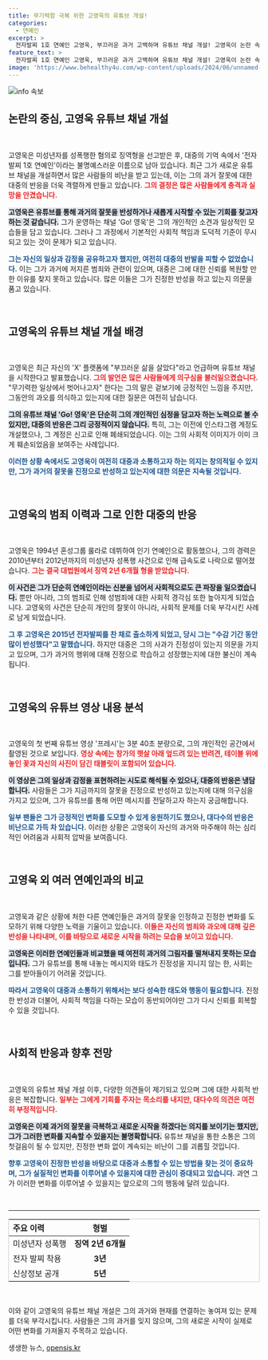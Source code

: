 ```yaml
---
title: 무기력함 극복 위한 고영욱의 유튜브 개설!
categories:
  - 연예인
excerpt: >
  전자발찌 1호 연예인 고영욱, 부끄러운 과거 고백하며 유튜브 채널 개설! 고영욱이 논란 속 소통을 시도하는 이유와 그의 과거에 대한 모든 진실이 궁금하다면 클릭하세요!
feature_text: >
  전자발찌 1호 연예인 고영욱, 부끄러운 과거 고백하며 유튜브 채널 개설! 고영욱이 논란 속 소통을 시도하는 이유와 그의 과거에 대한 모든 진실이 궁금하다면 클릭하세요!
image: 'https://www.behealthy4u.com/wp-content/uploads/2024/06/unnamed-file.png'
---
```


<p><img src="https://www.behealthy4u.com/wp-content/uploads/2024/06/unnamed-file.png" alt="info 속보" /></p>

<h2 data-ke-size="size26">논란의 중심, 고영욱 유튜브 채널 개설</h2>

<p data-ke-size="size16">&nbsp;</p>

<p>고영욱은 미성년자를 성폭행한 혐의로 징역형을 선고받은 후, 대중의 기억 속에서 '전자발찌 1호 연예인'이라는 불명예스러운 이름으로 남아 있습니다. 최근 그가 새로운 유튜브 채널을 개설하면서 많은 사람들의 비난을 받고 있는데, 이는 그의 과거 잘못에 대한 대중의 반응을 더욱 격렬하게 만들고 있습니다. <b><span style="color: #ee2323;">그의 결정은 많은 사람들에게 충격과 실망을 안겼습니다.</span></b> </p>

<p><b><span style="background-color: #21538527;">고영욱은 유튜브를 통해 과거의 잘못을 반성하거나 새롭게 시작할 수 있는 기회를 찾고자 하는 것 같습니다.</span></b> 그가 운영하는 채널 'Go! 영욱'은 그의 개인적인 소견과 일상적인 모습들을 담고 있습니다. 그러나 그 과정에서 기본적인 사회적 책임과 도덕적 기준이 무시되고 있는 것이 문제가 되고 있습니다. </p>

<p><b><span style="color: #1a5490;">그는 자신의 일상과 감정을 공유하고자 했지만, 여전히 대중의 반발을 피할 수 없었습니다.</span></b> 이는 그가 과거에 저지른 범죄와 관련이 있으며, 대중은 그에 대한 신뢰를 복원할 만한 이유를 찾지 못하고 있습니다. 많은 이들은 그가 진정한 반성을 하고 있는지 의문을 품고 있습니다.</p>

<p data-ke-size="size16">&nbsp;</p>

<h2 data-ke-size="size26">고영욱의 유튜브 채널 개설 배경</h2>

<p data-ke-size="size16">&nbsp;</p>

<p>고영욱은 최근 자신의 'X' 플랫폼에 "부끄러운 삶을 살았다"라고 언급하며 유튜브 채널을 시작한다고 발표했습니다. <b><span style="color: #ee2323;">그의 발언은 많은 사람들에게 의구심을 불러일으켰습니다.</span></b>  "무기력한 일상에서 벗어나고자" 한다는 그의 말은 겉보기에 긍정적인 느낌을 주지만, 그동안의 과오를 의식하고 있는지에 대한 질문은 여전히 남습니다.</p>

<p><b><span style="background-color: #21538527;">그의 유튜브 채널 'Go! 영욱'은 단순히 그의 개인적인 심정을 담고자 하는 노력으로 볼 수 있지만, 대중의 반응은 그리 긍정적이지 않습니다.</span></b> 특히, 그는 이전에 인스타그램 계정도 개설했으나, 그 계정은 신고로 인해 폐쇄되었습니다. 이는 그의 사회적 이미지가 이미 크게 훼손되었음을 보여주는 사례입니다.</p>

<p><b><span style="color: #1a5490;">이러한 상황 속에서도 고영욱이 여전히 대중과 소통하고자 하는 의지는 창의적일 수 있지만, 그가 과거의 잘못을 진정으로 반성하고 있는지에 대한 의문은 지속될 것입니다.</span></b></p>

<p data-ke-size="size16">&nbsp;</p>

<h2 data-ke-size="size26">고영욱의 범죄 이력과 그로 인한 대중의 반응</h2>

<p data-ke-size="size16">&nbsp;</p>

<p>고영욱은 1994년 혼성그룹 룰라로 데뷔하여 인기 연예인으로 활동했으나, 그의 경력은 2010년부터 2012년까지의 미성년자 성폭행 사건으로 인해 급속도로 나락으로 떨어졌습니다. <b><span style="color: #ee2323;">그는 결국 대법원에서 징역 2년 6개월 형을 받았습니다.</span></b> </p>

<p><b><span style="background-color: #21538527;">이 사건은 그가 단순히 연예인이라는 신분을 넘어서 사회적으로도 큰 파장을 일으켰습니다.</span></b> 뿐만 아니라, 그의 범죄로 인해 성범죄에 대한 사회적 경각심 또한 높아지게 되었습니다. 고영욱의 사건은 단순히 개인의 잘못이 아니라, 사회적 문제를 더욱 부각시킨 사례로 남게 되었습니다.</p>

<p><b><span style="color: #1a5490;">그 후 고영욱은 2015년 전자발찌를 찬 채로 출소하게 되었고, 당시 그는 "수감 기간 동안 많이 반성했다"고 말했습니다.</span></b> 하지만 대중은 그의 사과가 진정성이 있는지 의문을 가지고 있으며, 그가 과거의 행위에 대해 진정으로 학습하고 성장했는지에 대한 불신이 계속됩니다.</p>

<p data-ke-size="size16">&nbsp;</p>

<h2 data-ke-size="size26">고영욱의 유튜브 영상 내용 분석</h2>

<p data-ke-size="size16">&nbsp;</p>

<p>고영욱의 첫 번째 유튜브 영상 '프레시'는 3분 40초 분량으로, 그의 개인적인 공간에서 촬영된 것으로 보입니다. <b><span style="color: #ee2323;">영상 속에는 창가의 햇살 아래 엎드려 있는 반려견, 테이블 위에 놓인 꽃과 자신의 사진이 담긴 태블릿이 포함되어 있습니다.</span></b></p>

<p><b><span style="background-color: #21538527;">이 영상은 그의 일상과 감정을 표현하려는 시도로 해석될 수 있으나, 대중의 반응은 냉담합니다.</span></b> 사람들은 그가 지금까지의 잘못을 진정으로 반성하고 있는지에 대해 의구심을 가지고 있으며, 그가 유튜브를 통해 어떤 메시지를 전달하고자 하는지 궁금해합니다.</p>

<p><b><span style="color: #1a5490;">일부 팬들은 그가 긍정적인 변화를 도모할 수 있게 응원하기도 했으나, 대다수의 반응은 비난으로 가득 차 있습니다.</span></b> 이러한 상황은 고영욱이 자신의 과거와 마주해야 하는 심리적인 어려움과 사회적 압박을 보여줍니다.</p>

<p data-ke-size="size16">&nbsp;</p>

<h2 data-ke-size="size26">고영욱 외 여러 연예인과의 비교</h2>

<p data-ke-size="size16">&nbsp;</p>

<p>고영욱과 같은 상황에 처한 다른 연예인들은 과거의 잘못을 인정하고 진정한 변화를 도모하기 위해 다양한 노력을 기울이고 있습니다. <b><span style="color: #ee2323;">이들은 자신의 범죄와 과오에 대해 깊은 반성을 나타내며, 이를 바탕으로 새로운 시작을 하려는 모습을 보이고 있습니다.</span></b></p>

<p><b><span style="background-color: #21538527;">고영욱은 이러한 연예인들과 비교했을 때 여전히 과거의 그림자를 떨쳐내지 못하는 모습입니다.</span></b> 그가 유튜브를 통해 내놓는 메시지와 태도가 진정성을 지니지 않는 한, 사회는 그를 받아들이기 어려울 것입니다.</p>

<p><b><span style="color: #1a5490;">따라서 고영욱이 대중과 소통하기 위해서는 보다 성숙한 태도와 행동이 필요합니다.</span></b> 진정한 반성과 더불어, 사회적 책임을 다하는 모습이 동반되어야만 그가 다시 신뢰를 회복할 수 있을 것입니다.</p>

<p data-ke-size="size16">&nbsp;</p>

<h2 data-ke-size="size26">사회적 반응과 향후 전망</h2>

<p data-ke-size="size16">&nbsp;</p>

<p>고영욱의 유튜브 채널 개설 이후, 다양한 의견들이 제기되고 있으며 그에 대한 사회적 반응은 복잡합니다. <b><span style="color: #ee2323;">일부는 그에게 기회를 주자는 목소리를 내지만, 대다수의 의견은 여전히 부정적입니다.</span></b></p>

<p><b><span style="background-color: #21538527;">고영욱은 이제 과거의 잘못을 극복하고 새로운 시작을 하겠다는 의지를 보이기는 했지만, 그가 그러한 변화를 지속할 수 있을지는 불명확합니다.</span></b> 유튜브 채널을 통한 소통은 그의 첫걸음이 될 수 있지만, 진정한 변화 없이 계속되는 비난이 그를 괴롭힐 것입니다.</p>

<p><b><span style="color: #1a5490;">향후 고영욱이 진정한 반성을 바탕으로 대중과 소통할 수 있는 방법을 찾는 것이 중요하며, 그가 실질적인 변화를 이루어낼 수 있을지에 대한 관심이 증대되고 있습니다.</span></b> 과연 그가 이러한 변화를 이루어낼 수 있을지는 앞으로의 그의 행동에 달려 있습니다.</p>

<p data-ke-size="size16">&nbsp;</p>

<hr>

<table style="width: 100%; border-collapse: collapse; border: 1px solid #ccc;">
  <thead>
    <tr>
      <th style="text-align: left;">주요 이력</th>
      <th style="text-align: center;">형벌</th>
    </tr>
  </thead>
  <tbody>
    <tr>
      <td>미성년자 성폭행</td>
      <td style="text-align: center; height: 17px;"><b>징역 2년 6개월</b></td>
    </tr>
    <tr>
      <td>전자 발찌 착용</td>
      <td style="text-align: center; height: 17px;"><b>3년</b></td>
    </tr>
    <tr>
      <td>신상정보 공개</td>
      <td style="text-align: center; height: 17px;"><b>5년</b></td>
    </tr>
  </tbody>
</table>

<p data-ke-size="size16">&nbsp;</p> 

<p>이와 같이 고영욱의 유튜브 채널 개설은 그의 과거와 현재를 연결하는 놓여져 있는 문제를 더욱 부각시킵니다. 사람들은 그의 과거를 잊지 않으며, 그의 새로운 시작이 실제로 어떤 변화를 가져올지 주목하고 있습니다.</p>
생생한 뉴스, <a href="https://opensis.kr" rel="dofollow">opensis.kr</a>



